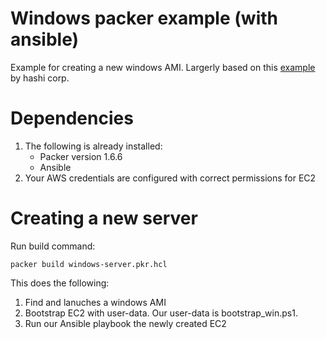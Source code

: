 # Windows packer example (with ansible)
Example for creating a new windows AMI. Largerly based on this [example](https://learn.hashicorp.com/tutorials/packer/getting-started-build-image) by hashi corp.

# Dependencies

1. The following is already installed:
    - Packer version 1.6.6
    - Ansible
2. Your AWS credentials are configured with correct permissions for EC2 

# Creating a new server

Run build command:

`packer build windows-server.pkr.hcl`

This does the following:

1. Find and lanuches a windows AMI
2. Bootstrap EC2 with user-data. Our user-data is bootstrap_win.ps1.
3. Run our Ansible playbook the newly created EC2  
